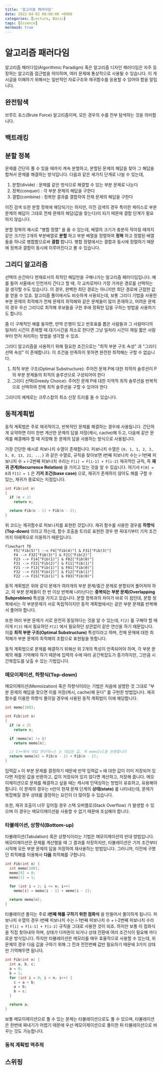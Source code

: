 ```yaml
---
title: '알고리즘 패러다임'
date: 2022-04-02 00:00:00 +0900
categories: [Lecture, Basic]
tags: [Essence]
mermaid: true
---
```


# 알고리즘 패러다임

알고리즘 패러다임(Algorithmic Paradigm) 혹은 알고리즘 디자인 패러다임은 자주 등장하는 알고리즘 접근법을 의미하며, 여러 문제에 통상적으로 사용될 수 있습니다. 이 게시글을 이해하기 위해서는 일반적인 자료구조와 재귀함수를 응용할 수 있어야 함을 알립니다.

## 완전탐색

브루트 포스(Brute Force) 알고리즘이며, 모든 경우의 수를 전부 탐색하는 것을 의미합니다.

## 백트래킹

## 분할 정복

문제를 간단히 풀 수 있을 때까지 계속 분할하고, 분할된 문제의 해답을 찾아 그 해답을 합쳐서 문제를 해결하는 방식입니다. 다음과 같은 세가지 단계로 나뉠 수 있는데,

1. 분할(divide) : 문제를 같은 방식으로 해결할 수 있는 부분 문제로 나눈다
2. 정복(conquer) : 각 부분 문제의 해답을 구한다
3. 결합(combine) : 정복한 결과를 결합하여 전체 문제의 해답을 구한다

이진 검색 또한 분할 정복에 해당되기는 하지만, 이진 검색의 경우 특이한 케이스로 부분 문제의 해답이 그대로 전체 문제의 해답(값을 찾는다)이 되기 때문에 결합 단계가 필요하지 않습니다.

분할 정복의 예시로 "병합 정렬" 을 들 수 있는데, 배열의 크기가 충분히 작아질 때까지 같은 크기인 2개의 부분배열로 **분할** 하고 부분 배열을 정렬하여 **정복** 하고 정렬된 배열들을 하나로 병합함으로써 **결합** 합니다. 병합 정렬에서는 결합과 동시에 정렬하기 때문에 정복과 결합이 동시에 이루어진다고 볼 수 있습니다.

## 그리디 알고리즘

선택의 순간마다 현재로서의 최적인 해답만을 구해나가는 알고리즘 패러다임입니다. 예를 들어 서울에서 인천까지 간다고 할 때, 각 교차로마다 가장 가까운 경로를 선택하는 걸 생각할 수도 있습니다. 이 경우, 완벽한 최단 경로는 아니지만 최단 경로에 근접한 값을 얻을 수 있죠. 알고리즘 풀이에서도 비슷하게 사용되는데, 보통 그리디 기법을 사용한 부분 문제의 최적해가 전체 문제의 최적해와 같은 문제들이 많이 존재하고, 어려운 문제의 경우 우선 그리디로 최적해 후보들을 구한 후에 정확한 답을 구하는 방법을 사용하기도 합니다.

좀 더 구체적인 예를 들자면, 만약 은행이 있고 번호표를 뽑은 사람들과 그 사람마다의 일처리 시간이 존재할 때 대기시간을 최소로 한다면 그냥 일처리 시간이 제일 짧은 사람부터 먼저 처리하는 방법을 생각할 수 있죠.

그리디 알고리즘을 사용하기 위해 필요한 조건으로는 "최적 부분 구조 속성" 과 "그리디 선택 속성" 이 존재합니다. 이 조건을 만족하지 못하면 완전한 최적해는 구할 수 없습니다.

1. 최적 부분 구조(Optimal Substructure): 주어진 문제 P에 대한 최적의 솔루션이 P의 부분 문제들의 최적의 솔루션으로 구성되어야 한다
2. 그리디 선택(Greedy Choice): 주어진 문제 P에 대한 지역적 최적 솔루션을 반복적으로 선택하여 전체 최적 솔루션을 구할 수 있어야 한다

그리디의 예제로는 크루스칼의 최소 신장 트리를 들 수 있습니다.

## 동적계획법

동적 계획법은 주로 재귀적이고, 반복적인 문제를 해결하는 경우에 사용됩니다. 간단하게 요약하면 이미 한번 계산한 문제의 답을 저장(캐시, cache)해 두고, 다음에 같은 문제를 해결해야 할 때 저장해 둔 문제의 답을 사용하는 방식으로 사용됩니다.

가장 간단한 예시로 피보나치 수열이 존재합니다. 피보나치 수열은 `{0, 1, 1, 2, 3, 5, 8, 13, 21, ...}` 과 같은 수열로, 규칙을 찾아보면 i번째 피보나치 수는 i-1번째 피보나치 수 + i-2번째 피보나치 수라는 `F[i] = F[i-1] + F[i-2]` 재귀적인 규칙, 즉 **재귀 관계(Recurrence Relation)** 을 가지고 있는 것을 알 수 있습니다. 여기서 `F[0] = 0`과 `F[1] = 1` 은 **기저 조건(base case)** 으로, 재귀가 존재하지 않아도 해를 구할 수 있는, 재귀가 종료되는 지점입니다.

```cpp
int Fib(int n)
{
  if (n < 2)
    return n;

  return Fib(n - 1) + Fib(n - 2);
}
```

위 코드는 재귀함수로 피보나치를 표현한 것입니다. 재귀 함수를 사용한 경우를 **하향식(Top-down)** 이라고 하는데, 함수 호출을 트리로 표현한 경우 맨 꼭대기부터 기저 조건까지 아래쪽으로 이동하기 때문입니다.

```mermaid
flowchart TD
    F5["Fib(5)"] --> F4["Fib(4)"] & F31["Fib(3)"]
    F4 --> F32["Fib(3)"] & F21["Fib(2)"]
    F23 --> F14["Fib(1)"] & F02["Fib(0)"]
    F31 --> F22["Fib(2)"] & F11["Fib(1)"]
    F21 --> F13["Fib(1)"] & F01["Fib(0)"]
    F32 --> F23["Fib(2)"] & F12["Fib(1)"]
    F22 --> F15["Fib(1)"] & F03["Fib(0)"]
```

동적 계획법은 위와 같이 문제가 여러개의 부분 문제/중간 문제로 분할되어 풀어져야 하고, 이 부분 문제들이 한 번 이상 반복해 나타난다는 **중복되는 부분 문제(Overlapping Subproblem)** 특성을 가지고 있습니다. 분할 정복과의 차이가 바로 이 점인데, 분할 정복에서는 각 부분문제가 서로 독립적이지만 동적 계획법에서는 같은 부분 문제를 반복해서 풀어야 합니다.

또한 여러 부분 문제가 서로 완전히 동일하다는 것을 알 수 있는데, `F[2]` 를 구해야 할 때 이게 `F[3]` 에서 필요하던 `F[2]` 에서 필요하던 상관없이 같은 연산을 하기 때문입니다. 이를 **최적 부분 구조(Optimal Substructure)** 특성이라고 하며, 전체 문제에 대한 최적해가 부분 문제의 최적해의 조합으로 표현됨을 뜻합니다.

동적 계획법으로 문제를 해결하기 위해선 위 2개의 특성이 만족되어야 하며, 각 부분 문제의 해를 기억해야 하기 때문에 입력의 수에 따라 공간복잡도가 증가하지만, 그만큼 시간복잡도를 낮출 수 있는 기법입니다.

### 메모이제이션, 하향식(Top-down)

메모이제이션(Memoization) 혹은 하향식이라는 기법은 처음에 설명한 것 그대로 "부분 문제의 해답을 찾으면 이를 저장(캐시, cache)해 둔다" 를 구현한 방법입니다. 재귀 함수를 이용한 하향식 풀이일 경우에 사용된 동적 계획법이 이에 해당합니다.

```cpp
int memo[100];

int Fib(int n)
{
  if (n < 2)
    return n;

  if (memo[n] != 0)
    return memo[n];

  // C++에서 대입 연산자(=) 는 대입된 값, 즉 memo[n]을 반환합니다
  return memo[n] = Fib(n - 1) + Fib(n - 2);
}
```

입력값 `n` 이 부분 문제를 결정하기 때문에 만약 입력값 `n` 에 대한 값이 이미 저장되어 있다면 저장된 값을 반환하고, 값이 저장되어 있지 않다면 계산하고, 저장해 줍니다. 메모이제이션으로 문제를 해결하고 싶을 때는 캐시에 인덱싱하는 방법이 유효하고, 유용해야 합니다. 이 문제의 경우는 n만이 현재 문제 단계의 **상태(state)** 를 나타내는데, 문제가 복잡해질 경우 상태를 결정하는 요인이 더 많아질 수 있습니다.

또한, 재귀 호출이 너무 깊어질 경우 스택 오버플로(Stack Overflow) 가 발생할 수 있으며 이 경우는 메모이제이션을 사용할 수 없기 때문에 조심해야 합니다.

### 타뷸레이션, 상향식(Bottom-up)

타뷸레이션(Tabulation) 혹은 상향식이라는 기법은 메모이제이션의 반대 방법입니다. 메모이제이션은 문제를 계산했을 때 그 결과를 저장하지만, 타뷸레이션은 기저 조건부터 시작해 모든 부분 문제의 답을 저장하여 재사용하는 방법입니다. 그러니까, 이전에 구했던 최적해를 이용해서 **다음** 최적해를 구합니다.

```cpp
int Fib(int n) {
  int memo[100];
  memo[0] = 0;
  memo[1] = 1;

  for (int i = 2; i <= n; i++)
    memo[i] = memo[i - 1] + memo[i - 2];
  
  return memo[n];
}
```

타뷸레이션 풀이는 주로 **i번째 해를 구하기 위한 점화식** 을 만들어서 풀이하게 됩니다. 피보나치 수열의 경우 i번째 피보나치 수는 i-1번째 피보나치 수 + i-2번째 피보나치 수라는 `F[i] = F[i-1] + F[i-2]` 규칙을 그대로 사용한 것이 되죠. 하지만 보통 이 점화식을 직접 찾아내야 하며, 상태가 다차원이 되거나 상태 전환에 여러 조건식이 필요해 까다로운 방식입니다. 하지만 타뷸레이션은 메모리를 매우 효율적으로 사용할 수 있는데, 위 문제의 경우 다음 값을 구하기 위해 그 전과 전전번째 값만 필요하기 때문에 3가지 상태만 기억해두면 됩니다.

```cpp
int Fib(int n) {
  int a, b, c;
  a = 0;
  b = 1;
  for (int i = 0; i < n; i++) {
    c = a + b;
    a = b;
    b = c;
  }

  return a;
}
```

보통 메모이제이션으로 풀 수 있는 문제는 타뷸레이션으로도 풀 수 있으며, 타뷸레이션은 한번에 짜내기가 어렵기 때문에 우선 메모이제이션으로 풀이한 뒤 타뷸레이션으로 바꾸는 것도 가능합니다.

### 동적 계획법 역추적

## 스위핑